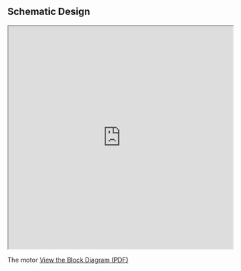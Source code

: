 ## Schematic Design

<iframe src="https://zackgald.github.io/motorschematic1.drawio.pdf" width="100%" height="500px"></iframe>

The motor [View the Block Diagram (PDF)](docs/motorschematic1.pdf)
